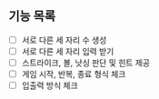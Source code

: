 ## 기능 목록
- [ ] 서로 다른 세 자리 수 생성
- [ ] 서로 다른 세 자리 입력 받기
- [ ] 스트라이크, 볼, 낫싱 판단 및 힌트 제공
- [ ] 게임 시작, 반복, 종료 형식 체크
- [ ] 입출력 방식 체크